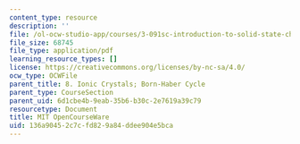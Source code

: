 ```yaml
---
content_type: resource
description: ''
file: /ol-ocw-studio-app/courses/3-091sc-introduction-to-solid-state-chemistry-fall-2010/136a90452c7cfd829a84ddee904e5bca_MIT3_091SCF10lec08_iPOD.pdf
file_size: 68745
file_type: application/pdf
learning_resource_types: []
license: https://creativecommons.org/licenses/by-nc-sa/4.0/
ocw_type: OCWFile
parent_title: 8. Ionic Crystals; Born-Haber Cycle
parent_type: CourseSection
parent_uid: 6d1cbe4b-9eab-35b6-b30c-2e7619a39c79
resourcetype: Document
title: MIT OpenCourseWare
uid: 136a9045-2c7c-fd82-9a84-ddee904e5bca
---
```

